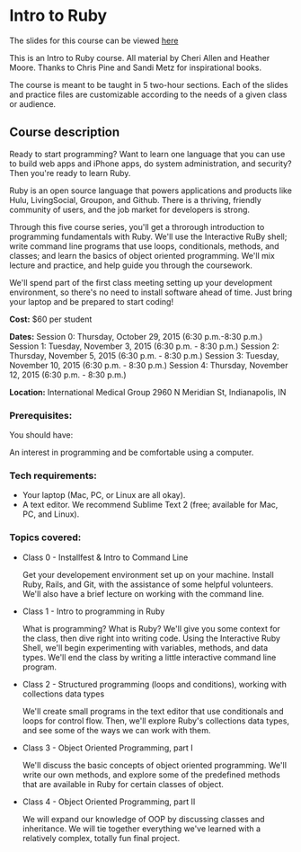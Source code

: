 # Intro to Ruby

The slides for this course can be viewed [here](http://kylekeesling.github.io/gdi-ruby)

This is an Intro to Ruby course. All material by Cheri Allen and Heather Moore. Thanks to Chris Pine and Sandi Metz for inspirational books.

The course is meant to be taught in 5 two-hour sections. Each of the slides and practice files are customizable according to the needs of a given class or audience.

## Course description

Ready to start programming? Want to learn one language that you can use to build web apps and iPhone apps, do system administration, and security? Then you're ready to learn Ruby.

Ruby is an open source language that powers applications and products like Hulu, LivingSocial, Groupon, and Github. There is a thriving, friendly community of users, and the job market for developers is strong.

Through this five course series, you'll get a throrough introduction to programming fundamentals with Ruby. We'll use the Interactive RuBy shell; write command line programs that use loops, conditionals, methods, and classes; and learn the basics of object oriented programming. We'll mix lecture and practice, and help guide you through the coursework.

We'll spend part of the first class meeting setting up your development environment, so there's no need to install software ahead of time. Just bring your laptop and be prepared to start coding!

**Cost:**
$60 per student

**Dates:**
Session 0: Thursday, October 29, 2015 (6:30 p.m.-8:30 p.m.)
Session 1: Tuesday, November 3, 2015 (6:30 p.m. - 8:30 p.m.)
Session 2: Thursday, November 5, 2015 (6:30 p.m. - 8:30 p.m.)
Session 3: Tuesday, November 10, 2015 (6:30 p.m. - 8:30 p.m.)
Session 4: Thursday, November 12, 2015 (6:30 p.m. - 8:30 p.m.)

**Location:**
International Medical Group
2960 N Meridian St, Indianapolis, IN


### Prerequisites:

You should have:

An interest in programming and be comfortable using a computer.


### Tech requirements:

 - Your laptop (Mac, PC, or Linux are all okay).
 - A text editor. We recommend Sublime Text 2 (free; available for Mac, PC, and Linux).


### Topics covered:

 - Class 0 - Installfest & Intro to Command Line

    Get your developement environment set up on your machine. Install Ruby, Rails, and Git, with the assistance of some helpful volunteers. We'll also have a brief lecture on working with the command line.

 - Class 1 - Intro to programming in Ruby

    What is programming? What is Ruby? We'll give you some context for the class, then dive right into writing code. Using the Interactive Ruby Shell, we'll begin experimenting with variables, methods, and data types. We'll end the class by writing a little interactive command line program.

 - Class 2 - Structured programming (loops and conditions), working with collections data types

    We'll create small programs in the text editor that use conditionals and loops for control flow. Then, we'll explore Ruby's collections data types, and see some of the ways we can work with them.

 - Class 3 - Object Oriented Programming, part I

    We'll discuss the basic concepts of object oriented programming. We'll write our own methods, and explore some of the predefined methods that are available in Ruby for certain classes of object.

 - Class 4 - Object Oriented Programming, part II

    We will expand our knowledge of OOP by discussing classes and inheritance. We will tie together everything we've learned with a relatively complex, totally fun final project.
